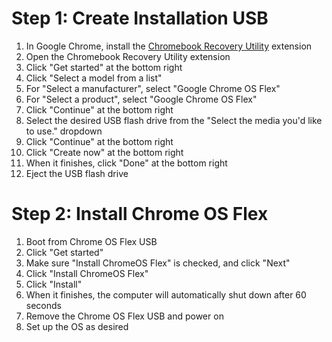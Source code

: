 # Step 1: Create Installation USB
1. In Google Chrome, install the [Chromebook Recovery Utility](https://chrome.google.com/webstore/detail/chromebook-recovery-utili/pocpnlppkickgojjlmhdmidojbmbodfm?hl=en) extension
2. Open the Chromebook Recovery Utility extension
3. Click "Get started" at the bottom right
4. Click "Select a model from a list"
5. For "Select a manufacturer", select "Google Chrome OS Flex"
6. For "Select a product", select "Google Chrome OS Flex"
7. Click "Continue" at the bottom right
8. Select the desired USB flash drive from the "Select the media you'd like to use." dropdown
9. Click "Continue" at the bottom right
10. Click "Create now" at the bottom right
11. When it finishes, click "Done" at the bottom right
12. Eject the USB flash drive

# Step 2: Install Chrome OS Flex
1. Boot from Chrome OS Flex USB
2. Click "Get started"
3. Make sure "Install ChromeOS Flex" is checked, and click "Next"
4. Click "Install ChromeOS Flex"
5. Click "Install"
6. When it finishes, the computer will automatically shut down after 60 seconds
7. Remove the Chrome OS Flex USB and power on
8. Set up the OS as desired
